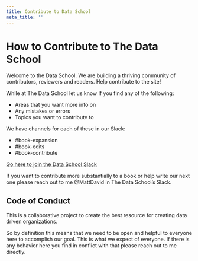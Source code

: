 ```yaml
---
title: Contribute to Data School
meta_title: ''
---
```

<h1 class="title centered">How to Contribute to The Data School</h1>

Welcome to the Data School. We are building a thriving community of contributors, reviewers and readers. Help contribute to the site!  

While at The Data School let us know If you find any of the following:  

*   Areas that you want more info on
*   Any mistakes or errors
*   Topics you want to contribute to  

We have channels for each of these in our Slack:  

*   #book-expansion
*   #book-edits
*   #book-contribute

[Go here to join the Data School Slack](https://join.slack.com/t/thedataschool/shared_invite/enQtNjAyMTM1MTk1MzQ4LWVhNGQ5NWE1NzBiMTYyZDAxMTA0OWEwZTg5NDQ4MTA2YTIwZWEzMTBiNGNkZmFhODEzNGZmYTBjYzk1NjMyZTY)  

If you want to contribute more substantially to a book or help write our next one please reach out to me @MattDavid in The Data School’s Slack.

## Code of Conduct

This is a collaborative project to create the best resource for creating data driven organizations.  

So by definition this means that we need to be open and helpful to everyone here to accomplish our goal. This is what we expect of everyone. If there is any behavior here you find in conflict with that please reach out to me directly.
